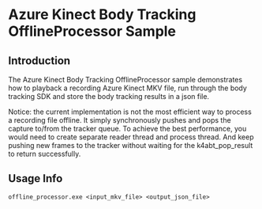 # Azure Kinect Body Tracking OfflineProcessor Sample

## Introduction

The Azure Kinect Body Tracking OfflineProcessor sample demonstrates how to playback a recording Azure Kinect MKV file,
run through the body tracking SDK and store the body tracking results in a json file.

Notice: the current implementation is not the most efficient way to process a recording file offline. It simply
synchronously pushes and pops the capture to/from the tracker queue. To achieve the best performance, you would need to
create separate reader thread and process thread. And keep pushing new frames to the tracker without waiting for the
k4abt_pop_result to return successfully.

## Usage Info

```
offline_processor.exe <input_mkv_file> <output_json_file>
```
